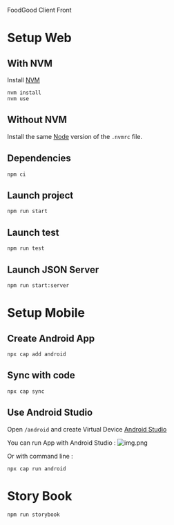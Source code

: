 FoodGood Client Front

# Setup Web

## With NVM

Install [NVM](https://github.com/nvm-sh/nvm)

```shell
nvm install
nvm use
```

## Without NVM

Install the same [Node](https://nodejs.org/en) version of the `.nvmrc` file.

## Dependencies

```shell
npm ci
```

## Launch project

```shell
npm run start
```

## Launch test

```shell
npm run test
```

## Launch JSON Server

```shell
npm run start:server
```

# Setup Mobile

## Create Android App

```shell
npx cap add android
```

## Sync with code

```shell
npx cap sync
```

## Use Android Studio

Open `/android` and create Virtual Device [Android Studio](https://developer.android.com/studio/run/managing-avds)

You can run App with Android Studio :
![img.png](https://capacitorjs.com/docs/assets/images/running-a42ce0daf3b9d2dd5ee6b94d1c378220.png)

Or with command line :

```shell
npx cap run android
```

# Story Book

```shell
npm run storybook
```
